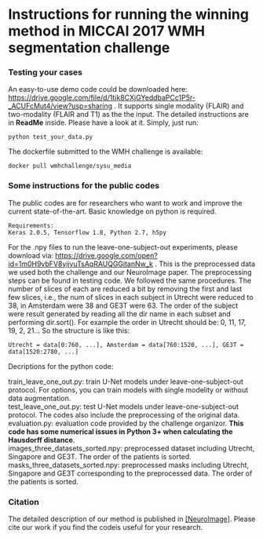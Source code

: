 # Instructions for running the winning method in MICCAI 2017 WMH segmentation challenge

### Testing your cases
An easy-to-use demo code could be downloaded here: https://drive.google.com/file/d/1tjk8CXjGYeddbaPCc1P5r-_ACUFcMut4/view?usp=sharing . It supports single modality (FLAIR) and two-modality (FLAIR and T1) as the the input. The detailed instructions are in **ReadMe** inside. Please have a look at it.
Simply, just run: 
```
python test_your_data.py
```
The dockerfile submitted to the WMH challenge is available: 
```
docker pull wmhchallenge/sysu_media
```


### Some instructions for the public codes
The public codes are for researchers who want to work and improve the current state-of-the-art. Basic knowledge on python is required. 
```
Requirements: 
Keras 2.0.5, Tensorflow 1.8, Python 2.7, h5py 
```


For the .npy files to run the leave-one-subject-out experiments, please download via: https://drive.google.com/open?id=1m0H9vbFV8yijvuTsAqRAUQGGitanNw_k . This is the preprocessed data we used both the challenge and our NeuroImage paper. The preprocessing steps can be found in testing code. We followed the same procedures. The number of slices of each are reduced a bit by removing the first and last few slices, i.e., the num of slices in each subject in Utrecht were reduced to 38, in Amsterdam were 38 and GE3T were 63. The order of the subject were result generated by reading all the dir name in each subset and performing dir.sort(). For example the order in Utrecht should be: 0, 11, 17, 19, 2, 21...
So the structure is like this: 
```
Utrecht = data[0:760, ...], Amsterdam = data[760:1520, ...], GE3T = data[1520:2780, ...]
```

Decriptions for the python code:

train_leave_one_out.py: train U-Net models under leave-one-subject-out protocol. For options, you can train models with single modelity or without data augmentation.   
test_leave_one_out.py: test U-Net models under leave-one-subject-out protocol. The codes also include the preprocessing of the original data.   
evaluation.py: evaluation code provided by the challenge organizor. **This code has some numerical issues in Python 3+ when calculating the Hausdorff distance**.  
images_three_datasets_sorted.npy: preprocessed dataset including Utrecht, Singapore and GE3T. The order of the patients is sorted.  
masks_three_datasets_sorted.npy: preprocessed masks including Utrecht, Singapore and GE3T corresponding to the preprocessed data. The order of the patients is sorted.  



### Citation
The detailed description of our method is published in [[NeuroImage]](https://arxiv.org/pdf/1802.05203.pdf). Please cite our work if you find the codeis useful for your research.

